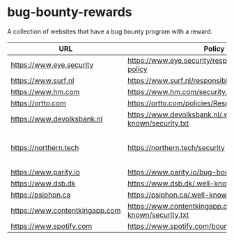 # bug-bounty-rewards
A collection of websites that have a bug bounty program with a reward.


| URL  | Policy  | Notes  |
|---|---|---|
| https://www.eye.security  | https://www.eye.security/responsible-disclosure-policy  |   |
| https://www.surf.nl  | https://www.surf.nl/responsible-disclosure  |   |
| https://www.hm.com  | https://www.hm.com/security.txt  |   |
| https://ortto.com   | https://ortto.com/policies/ResponsibleDisclosure.pdf  |   |
| https://www.devolksbank.nl | https://www.devolksbank.nl/.well-known/security.txt |  |
| https://northern.tech   | https://northern.tech/security | https://northern.tech, https://cfengine.com, https://hosted.mender.io, https://mender.io |
| https://www.parity.io   | https://www.parity.io/bug-bounty/ |   |
| https://www.dsb.dk  | https://www.dsb.dk/.well-known/security.txt |   |
| https://psiphon.ca | https://psiphon.ca/.well-known/security.txt |  |
| https://www.contentkingapp.com | https://www.contentkingapp.com/.well-known/security.txt |  |
| https://www.spotify.com | https://www.spotify.com/bounty |   |
